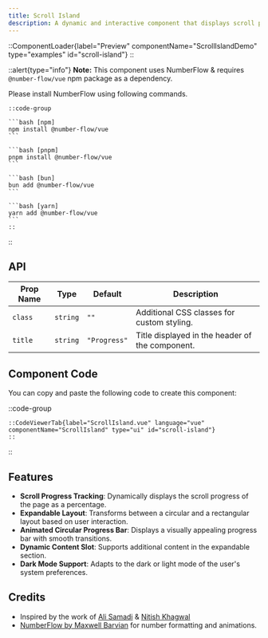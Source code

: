 ```yaml
---
title: Scroll Island
description: A dynamic and interactive component that displays scroll progress with animated visuals and an expandable area for additional content.
---
```


::ComponentLoader{label="Preview" componentName="ScrollIslandDemo" type="examples" id="scroll-island"}
::

::alert{type="info"}
**Note:** This component uses NumberFlow & requires `@number-flow/vue` npm package as a dependency.

Please install NumberFlow using following commands.

    ::code-group

    ```bash [npm]
    npm install @number-flow/vue
    ```

    ```bash [pnpm]
    pnpm install @number-flow/vue
    ```

    ```bash [bun]
    bun add @number-flow/vue
    ```

    ```bash [yarn]
    yarn add @number-flow/vue
    ```
    ::

::

## API

| Prop Name | Type     | Default      | Description                                     |
| --------- | -------- | ------------ | ----------------------------------------------- |
| `class`   | `string` | `""`         | Additional CSS classes for custom styling.      |
| `title`   | `string` | `"Progress"` | Title displayed in the header of the component. |

## Component Code

You can copy and paste the following code to create this component:

::code-group

    ::CodeViewerTab{label="ScrollIsland.vue" language="vue" componentName="ScrollIsland" type="ui" id="scroll-island"}
    ::

::

## Features

- **Scroll Progress Tracking**: Dynamically displays the scroll progress of the page as a percentage.
- **Expandable Layout**: Transforms between a circular and a rectangular layout based on user interaction.
- **Animated Circular Progress Bar**: Displays a visually appealing progress bar with smooth transitions.
- **Dynamic Content Slot**: Supports additional content in the expandable section.
- **Dark Mode Support**: Adapts to the dark or light mode of the user's system preferences.

## Credits

- Inspired by the work of [Ali Samadi](https://x.com/alisamadi__/status/1854312982559502556) & [Nitish Khagwal](https://x.com/nitishkmrk)
- [NumberFlow by Maxwell Barvian](https://number-flow.barvian.me/vue) for number formatting and animations.
